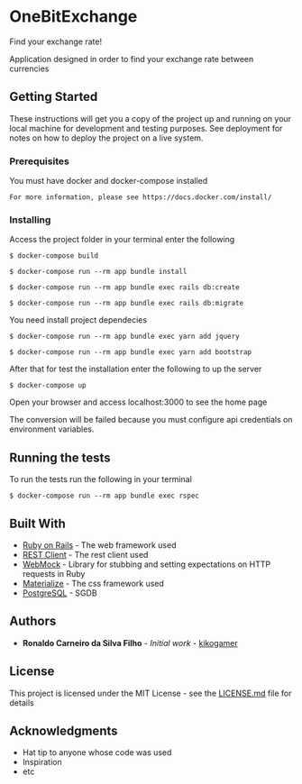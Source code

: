 # OneBitExchange

Find your exchange rate!

Application designed in order to find your exchange rate between currencies

## Getting Started

These instructions will get you a copy of the project up and running on your local machine for development and testing purposes. See deployment for notes on how to deploy the project on a live system.

### Prerequisites

You must have docker and docker-compose installed

```
For more information, please see https://docs.docker.com/install/ 
```

### Installing

Access the project folder in your terminal enter the following

```
$ docker-compose build
```

```
$ docker-compose run --rm app bundle install
```

```
$ docker-compose run --rm app bundle exec rails db:create
```

```
$ docker-compose run --rm app bundle exec rails db:migrate
```
You need install project dependecies

```
$ docker-compose run --rm app bundle exec yarn add jquery
```
```
$ docker-compose run --rm app bundle exec yarn add bootstrap
```

After that for test the installation enter the following to up the server

```
$ docker-compose up
```

Open your browser and access localhost:3000 to see the home page

The conversion will be failed because you must configure api credentials on environment variables.

## Running the tests

To run the tests run the following in your terminal

```
$ docker-compose run --rm app bundle exec rspec
```

## Built With

* [Ruby on Rails](https://rubyonrails.org/) - The web framework used
* [REST Client](https://github.com/rest-client/rest-client/) - The rest client used
* [WebMock](https://github.com/bblimke/webmock/) - Library for stubbing and setting expectations on HTTP requests in Ruby
* [Materialize](https://github.com/mkhairi/materialize-sass) - The css framework used
* [PostgreSQL](https://www.postgresql.org/) - SGDB

## Authors

* **Ronaldo Carneiro da Silva Filho** - *Initial work* - [kikogamer](https://github.com/kikogamer)

## License

This project is licensed under the MIT License - see the [LICENSE.md](LICENSE.md) file for details

## Acknowledgments

* Hat tip to anyone whose code was used
* Inspiration
* etc
